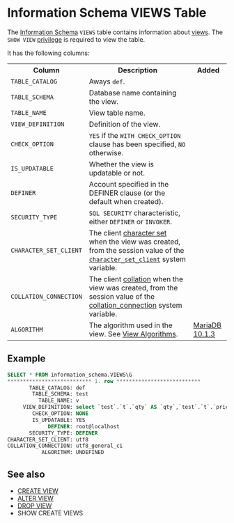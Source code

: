 # Information Schema VIEWS Table

The [Information Schema](/kb/en/information_schema/) `VIEWS` table contains information about [views](/programming-customizing-mariadb/views/). The `SHOW VIEW` [privilege](/sql-statements-structure/sql-statements/account-management-sql-commands/grant/) is required to view the table.

It has the following columns:

<table><tbody><tr><th>Column</th><th>Description</th><th>Added</th></tr>
<tr><td><code>TABLE_CATALOG</code></td><td>Aways <code>def</code>.</td></tr>
<tr><td><code>TABLE_SCHEMA</code></td><td>Database name containing the view.</td><td></td></tr>
<tr><td><code>TABLE_NAME</code></td><td>View table name.</td><td></td></tr>
<tr><td><code>VIEW_DEFINITION</code></td><td>Definition of the view.</td><td></td></tr>
<tr><td><code>CHECK_OPTION</code></td><td><code>YES</code> if the <code>WITH CHECK_OPTION</code> clause has been specified, <code>NO</code> otherwise.</td><td></td></tr>
<tr><td><code>IS_UPDATABLE</code></td><td>Whether the view is updatable or not.</td><td></td></tr>
<tr><td><code>DEFINER</code></td><td>Account specified in the DEFINER clause (or the default when created).</td><td></td></tr>
<tr><td><code>SECURITY_TYPE</code></td><td><code>SQL SECURITY</code> characteristic, either <code>DEFINER</code> or <code>INVOKER</code>.</td><td></td></tr>
<tr><td><code>CHARACTER_SET_CLIENT</code></td><td>The client <a href="/kb/en/data-types-character-sets-and-collations/">character set</a> when the view was created, from the session value of the <code><a href="/kb/en/server-system-variables/#character_set_client">character_set_client</a></code> system variable.</td><td></td></tr>
<tr><td><code>COLLATION_CONNECTION</code></td><td>The client <a href="/kb/en/data-types-character-sets-and-collations/">collation</a> when the view was created, from the session value of the <a href="/kb/en/server-system-variables/#collation_connection">collation_connection</a> system variable.</td><td></td></tr>
<tr><td><code>ALGORITHM</code></td><td>The algorithm used in the view. See <a href="/kb/en/view-algorithms/">View Algorithms</a>.</td><td><a href="/kb/en/mariadb-1013-release-notes/">MariaDB 10.1.3</a></td></tr>
</tbody></table>

## Example

```sql
SELECT * FROM information_schema.VIEWS\G
*************************** 1. row ***************************
       TABLE_CATALOG: def
        TABLE_SCHEMA: test
          TABLE_NAME: v
     VIEW_DEFINITION: select `test`.`t`.`qty` AS `qty`,`test`.`t`.`price` AS `price`,(`test`.`t`.`qty` * `test`.`t`.`price`) AS `value` from `test`.`t`
        CHECK_OPTION: NONE
        IS_UPDATABLE: YES
             DEFINER: root@localhost
       SECURITY_TYPE: DEFINER
CHARACTER_SET_CLIENT: utf8
COLLATION_CONNECTION: utf8_general_ci
           ALGORITHM: UNDEFINED
```

## See also

- [CREATE VIEW](/programming-customizing-mariadb/views/create-view/)
- [ALTER VIEW](/programming-customizing-mariadb/views/alter-view/)
- [DROP VIEW](/programming-customizing-mariadb/views/drop-view/)
- <a undefined>SHOW CREATE VIEWS</a>
